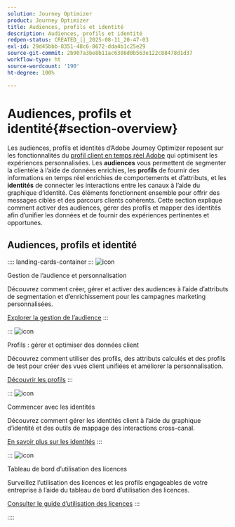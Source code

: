 ```yaml
---
solution: Journey Optimizer
product: Journey Optimizer
title: Audiences, profils et identité
description: Audiences, profils et identité
redpen-status: CREATED_||_2025-08-11_20-47-03
exl-id: 29d45bbb-8351-48c6-8672-dda4b1c25e29
source-git-commit: 2b907a3be8b11ac6308d0b563e122c88478d1d37
workflow-type: ht
source-wordcount: '190'
ht-degree: 100%

---
```


# Audiences, profils et identité{#section-overview}

Les audiences, profils et identités d’Adobe Journey Optimizer reposent sur les fonctionnalités du [profil client en temps réel Adobe](https://experienceleague.adobe.com/fr/docs/experience-platform/profile/home) qui optimisent les expériences personnalisées. Les **audiences** vous permettent de segmenter la clientèle à l’aide de données enrichies, les **profils** de fournir des informations en temps réel enrichies de comportements et d’attributs, et les **identités** de connecter les interactions entre les canaux à l’aide du graphique d’identité. Ces éléments fonctionnent ensemble pour offrir des messages ciblés et des parcours clients cohérents. Cette section explique comment activer des audiences, gérer des profils et mapper des identités afin d’unifier les données et de fournir des expériences pertinentes et opportunes.

## Audiences, profils et identité

:::: landing-cards-container
:::
![icon](https://cdn.experienceleague.adobe.com/icons/bullseye.svg?lang=fr)

Gestion de l’audience et personnalisation

Découvrez comment créer, gérer et activer des audiences à l’aide d’attributs de segmentation et d’enrichissement pour les campagnes marketing personnalisées.

[Explorer la gestion de l’audience](audiences-landing-page.md)
:::

:::
![icon](https://cdn.experienceleague.adobe.com/icons/user-circle.svg?lang=fr)

Profils : gérer et optimiser des données client

Découvrez comment utiliser des profils, des attributs calculés et des profils de test pour créer des vues client unifiées et améliorer la personnalisation.

[Découvrir les profils](profiles-landing-page.md)
:::

:::
![icon](https://cdn.experienceleague.adobe.com/icons/fingerprint.svg?lang=fr)

Commencer avec les identités

Découvrez comment gérer les identités client à l’aide du graphique d’identité et des outils de mappage des interactions cross-canal.

[En savoir plus sur les identités](../using/audience/get-started-identity.md)
:::

:::
![icon](https://cdn.experienceleague.adobe.com/icons/chart-line.svg?lang=fr)

Tableau de bord d’utilisation des licences

Surveillez l’utilisation des licences et les profils engageables de votre entreprise à l’aide du tableau de bord d’utilisation des licences.

[Consulter le guide d’utilisation des licences](../using/audience/license-usage.md)
:::

::::
